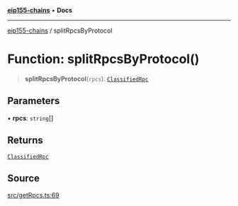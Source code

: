 [**eip155-chains**](../README.md) • **Docs**

***

[eip155-chains](../globals.md) / splitRpcsByProtocol

# Function: splitRpcsByProtocol()

> **splitRpcsByProtocol**(`rpcs`): [`ClassifiedRpc`](../interfaces/ClassifiedRpc.md)

## Parameters

• **rpcs**: `string`[]

## Returns

[`ClassifiedRpc`](../interfaces/ClassifiedRpc.md)

## Source

[src/getRpcs.ts:69](https://github.com/ivanzzeth/eip155-chains/blob/8a937f89bbbe3657fc80f0fbfa328cd313359581/src/getRpcs.ts#L69)

